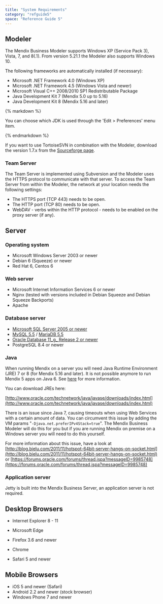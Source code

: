 ```yaml
---
title: "System Requirements"
category: "refguide5"
space: "Reference Guide 5"
---
```



## Modeler

The Mendix Business Modeler supports Windows XP (Service Pack 3), Vista, 7, and 8(.1). From version 5.21.1 the Modeler also supports Windows 10.

The following frameworks are automatically installed (if necessary):

*   Microsoft .NET Framework 4.0 (Windows XP)
*   Microsoft .NET Framework 4.5 (Windows Vista and newer)
*   Microsoft Visual C++ 2008/2010 SP1 Redistributable Package
*   Java Development Kit 7 (Mendix 5.0 up to 5.16)
*   Java Development Kit 8 (Mendix 5.16 and later)

<div class="alert alert-warning">{% markdown %}

You can choose which JDK is used through the 'Edit > Preferences' menu item.

{% endmarkdown %}</div>

If you want to use TortoiseSVN in combination with the Modeler, download the version 1.7.x from the [Sourceforge page](http://sourceforge.net/projects/tortoisesvn/files/?source=navbar).

### Team Server

The Team Server is implemented using Subversion and the Modeler uses the HTTPS protocol to communicate with that server. To access the Team Server from within the Modeler, the network at your location needs the following settings:

*   The HTTPS port (TCP 443) needs to be open.
*   The HTTP port (TCP 80) needs to be open.
*   WebDAV - verbs within the HTTP protocol - needs to be enabled on the proxy server (if any).

## Server

### Operating system

*   Microsoft Windows Server 2003 or newer
*   Debian 6 (Squeeze) or newer
*   Red Hat 6, Centos 6

### Web server

*   Microsoft Internet Information Services 6 or newer
*   Nginx (tested with versions included in Debian Squeeze and Debian Squeeze Backports)
*   Apache

### Database server

*   [Microsoft SQL Server 2005 or newer](/howto50/Mendix+on+Windows+-+Microsoft+SQL+Server)
*   [MySQL 5.5](MySQL) / [MariaDB 5.5](MySQL)
*   [Oracle Database 11_g_ Release 2 or newer](Oracle)
*   PostgreSQL 8.4 or newer

### Java

When running Mendix on a server you will need Java Runtime Environment (JRE) 7 or 8 (for Mendix 5.16 and later). It is not possible anymore to run Mendix 5 apps on Java 6\. See [here](Moving+from+4+to+5) for more information.

You can download JREs here:

[http://www.oracle.com/technetwork/java/javase/downloads/index.html](http://www.oracle.com/technetwork/java/javase/downloads/index.html)

There is an issue since Java 7, causing timeouts when using Web Services with a certain amount of data. You can circumvent this issue by adding the VM params "`-Djava.net.preferIPv4Stack=true`". The Mendix Business Modeler will do this for you but if you are running Mendix on premise on a Windows server you will need to do this yourself.

For more information about this issue, have a look at [http://blog.bielu.com/2011/11/hotspot-64bit-server-hangs-on-socket.html](http://blog.bielu.com/2011/11/hotspot-64bit-server-hangs-on-socket.html) or [https://forums.oracle.com/forums/thread.jspa?messageID=9985748](https://forums.oracle.com/forums/thread.jspa?messageID=9985748)

### Application server

Jetty is built into the Mendix Business Server, an application server is not required.

## Desktop Browsers

*   Internet Explorer 8 - 11
*   Microsoft Edge

*   Firefox 3.6 and newer

*   Chrome

*   Safari 5 and newer

## Mobile Browsers

*   iOS 5 and newer (Safari)
*   Android 2.2 and newer (stock browser)
*   Windows Phone 7 and newer